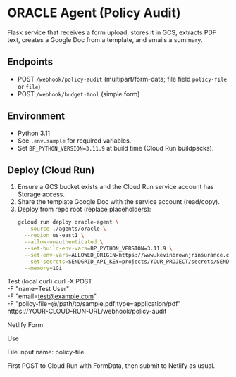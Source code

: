 # ORACLE Agent (Policy Audit)

Flask service that receives a form upload, stores it in GCS, extracts PDF text, creates a Google Doc from a template, and emails a summary.

## Endpoints
- POST `/webhook/policy-audit` (multipart/form-data; file field `policy-file` or `file`)
- POST `/webhook/budget-tool` (simple form)

## Environment
- Python 3.11
- See `.env.sample` for required variables.
- Set `BP_PYTHON_VERSION=3.11.9` at build time (Cloud Run buildpacks).

## Deploy (Cloud Run)
1. Ensure a GCS bucket exists and the Cloud Run service account has Storage access.
2. Share the template Google Doc with the service account (read/copy).
3. Deploy from repo root (replace placeholders):
   ```bash
   gcloud run deploy oracle-agent \
     --source ./agents/oracle \
     --region us-east1 \
     --allow-unauthenticated \
     --set-build-env-vars=BP_PYTHON_VERSION=3.11.9 \
     --set-env-vars=ALLOWED_ORIGIN=https://www.kevinbrownjrinsurance.com,GCS_BUCKET_NAME=kbj-oracle-uploads,GCS_UPLOAD_PREFIX=uploads,AUDIT_TEMPLATE_ID=YOUR_TEMPLATE_DOC_ID,YOUR_EMAIL=Kevin@kevinbrownjrinsurance.com,GUNICORN_CMD_ARGS="--timeout 120 --graceful-timeout 120 --workers 1 --threads 8" \
     --set-secrets=SENDGRID_API_KEY=projects/YOUR_PROJECT/secrets/SENDGRID_API_KEY:latest \
     --memory=1Gi

Test (local curl)
curl -X POST \
  -F "name=Test User" \
  -F "email=test@example.com" \
  -F "policy-file=@/path/to/sample.pdf;type=application/pdf" \
  https://YOUR-CLOUD-RUN-URL/webhook/policy-audit

Netlify Form

Use <form encType="multipart/form-data">

File input name: policy-file

First POST to Cloud Run with FormData, then submit to Netlify as usual.
